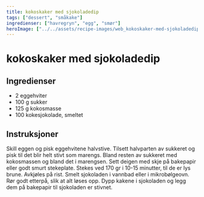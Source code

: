 ```yaml
---
title: kokoskaker med sjokoladedip
tags: ["dessert", "småkake"]
ingredienser: ["havregryn", "egg", "smør"]
heroImage: ["../../assets/recipe-images/web_kokoskaker-med-sjokoladedip.jpg"]
---
```


# kokoskaker med sjokoladedip

## Ingredienser

- 2 eggehviter
- 100 g sukker
- 125 g kokosmasse
- 100 kokesjokolade, smeltet

## Instruksjoner

Skill eggen og pisk eggehvitene halvstive. Tilsett halvparten av sukkeret og pisk til det blir helt stivt som marengs. Bland resten av sukkeret med kokosmassen og bland det i marengsen. Sett deigen med skje på bakepapir eller godt smurt stekeplate. Stekes ved 170 gr i 10-15 minutter, til de er lys brune. Avkjøles på rist. Smelt sjokoladen i vannbad eller i mikrobølgeovn. Rør godt etterpå, slik at alt løses opp. Dypp kakene i sjokoladen og legg dem på bakepapir til sjokoladen er stivnet.
